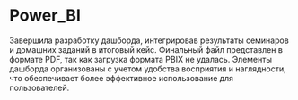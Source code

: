 # Power_BI
Завершила разработку дашборда, интегрировав результаты семинаров и домашних заданий в итоговый кейс.
Финальный файл представлен в формате PDF, так как загрузка формата PBIX не удалась.
Элементы дашборда организованы с учетом удобства восприятия и наглядности, что обеспечивает более эффективное использование для пользователей.
